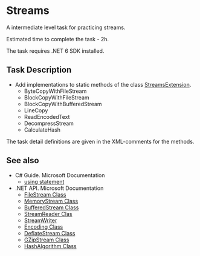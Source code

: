 # Streams

A intermediate level task for practicing streams.

Estimated time to complete the task - 2h.

The task requires .NET 6 SDK installed.


## Task Description

- Add implementations to static methods of the class [StreamsExtension](/Streams/StreamsExtension.cs). 
    - ByteCopyWithFileStream
    - BlockCopyWithFileStream
    - BlockCopyWithBufferedStream
    - LineCopy   
    - ReadEncodedText
    - DecompressStream
    - CalculateHash    

The task detail definitions are given in the XML-comments for the methods.

## See also
- C# Guide. Microsoft Documentation
    - [using statement](https://docs.microsoft.com/en-us/dotnet/csharp/language-reference/keywords/using-statement)
- .NET API. Microsoft Documentation
    - [FileStream Class](https://docs.microsoft.com/en-us/dotnet/api/system.io.filestream?view=netcore-3.1)
    - [MemoryStream Class](https://docs.microsoft.com/en-us/dotnet/api/system.io.memorystream?view=netcore-3.1)
    - [BufferedStream Class](https://docs.microsoft.com/en-us/dotnet/api/system.io.bufferedstream?view=netcore-3.1)
    - [StreamReader Clas](https://docs.microsoft.com/en-us/dotnet/api/system.io.streamreader?view=netcore-3.1)
    - [StreamWriter](https://docs.microsoft.com/en-us/dotnet/api/system.io.streamwriter?view=netcore-3.1)
    - [Encoding Class](https://docs.microsoft.com/en-us/dotnet/api/system.text.encoding?view=netcore-3.1)
    - [DeflateStream Class](https://docs.microsoft.com/en-us/dotnet/api/system.io.compression.deflatestream?view=netcore-3.1)
    - [GZipStream Class](https://docs.microsoft.com/en-us/dotnet/api/system.io.compression.gzipstream?view=netcore-3.1)
    - [HashAlgorithm Class](https://docs.microsoft.com/en-us/dotnet/api/system.security.cryptography.hashalgorithm?view=netcore-3.1)
